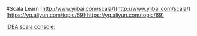 #Scala Learn
[http://www.yiibai.com/scala/](http://www.yiibai.com/scala/)
[https://yq.aliyun.com/topic/69](https://yq.aliyun.com/topic/69)

[IDEA scala console: ](http://confluence.jetbrains.com/display/IntelliJIDEA/Working+with+Scala+Console)
